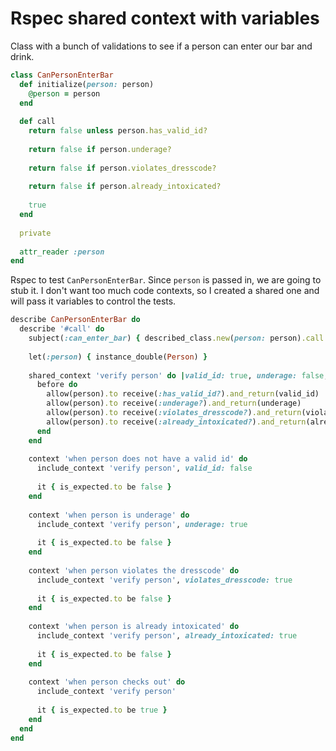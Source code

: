 # Rspec shared context with variables

Class with a bunch of validations to see if a person can enter our bar and drink.

```ruby
class CanPersonEnterBar
  def initialize(person: person)
    @person = person
  end
  
  def call
    return false unless person.has_valid_id?
    
    return false if person.underage?
    
    return false if person.violates_dresscode?
    
    return false if person.already_intoxicated?
    
    true
  end
  
  private
  
  attr_reader :person
end
```

Rspec to test `CanPersonEnterBar`. Since `person` is passed in, we are going to stub it. I don't want too much code contexts, so I created a shared one and will pass it variables to control the tests.

```ruby
describe CanPersonEnterBar do
  describe '#call' do
    subject(:can_enter_bar) { described_class.new(person: person).call }
    
    let(:person) { instance_double(Person) }
    
    shared_context 'verify person' do |valid_id: true, underage: false, violates_dresscode: false, already_intoxicated: false|
      before do
        allow(person).to receive(:has_valid_id?).and_return(valid_id)
        allow(person).to receive(:underage?).and_return(underage)
        allow(person).to receive(:violates_dresscode?).and_return(violates_dresscode)
        allow(person).to receive(:already_intoxicated?).and_return(already_intoxicated)
      end
    end
    
    context 'when person does not have a valid id' do
      include_context 'verify person', valid_id: false
      
      it { is_expected.to be false }
    end
    
    context 'when person is underage' do
      include_context 'verify person', underage: true
      
      it { is_expected.to be false }
    end
    
    context 'when person violates the dresscode' do
      include_context 'verify person', violates_dresscode: true
      
      it { is_expected.to be false }
    end
    
    context 'when person is already intoxicated' do
      include_context 'verify person', already_intoxicated: true
      
      it { is_expected.to be false }
    end
    
    context 'when person checks out' do
      include_context 'verify person'
      
      it { is_expected.to be true }
    end
  end
end
```